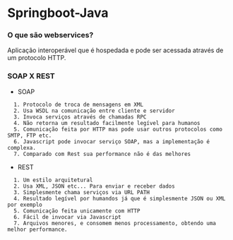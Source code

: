 # Springboot-Java

### O que são webservices?

Aplicação interoperável que é hospedada e pode ser acessada através de um protocolo HTTP.

### SOAP X REST

- SOAP 

``` 
  1. Protocolo de troca de mensagens em XML
  2. Usa WSDL na comunicação entre cliente e servidor
  3. Invoca serviços através de chamadas RPC
  4. Não retorna um resultado facilmente legível para humanos
  5. Comunicação feita por HTTP mas pode usar outros protocolos como SMTP, FTP etc.
  6. Javascript pode invocar serviço SOAP, mas a implementação é complexa.
  7. Comparado com Rest sua performance não é das melhores
```

- REST

``` 
  1. Um estilo arquitetural
  2. Usa XML, JSON etc... Para enviar e receber dados
  3. Simplesmente chama serviços via URL PATH
  4. Resultado legível por humandos já que é simplesmente JSON ou XML por exemplo
  5. Comunicação feita unicamente com HTTP
  6. Fácil de invocar via Javascript
  7. Arquivos menores, e consomem menos processamento, obtendo uma melhor performance.
```

